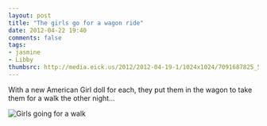 ```yaml
---
layout: post
title: "The girls go for a wagon ride"
date: 2012-04-22 19:40
comments: false
tags: 
- jasmine
- Libby
thumbsrc: http://media.eick.us/2012/2012-04-19-1/1024x1024/7091687825_5c348903da_o.jpg
---
```

With a new American Girl doll for each, they put them in the wagon to take them for a walk the other night...



![Girls going for a walk](http://media.eick.us/media/photographs/2012/2012-04-19-1/7091687825_5c348903da_o.jpg)

